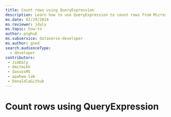```yaml
---
title: Count rows using QueryExpression
description: Learn how to use QueryExpression to count rows from Microsoft Dataverse tables.
ms.date: 02/29/2024
ms.reviewer: jdaly
ms.topic: how-to
author: pnghub
ms.subservice: dataverse-developer
ms.author: gned
search.audienceType: 
  - developer
contributors:
 - JimDaly
 - dmitmikh
 - dasussMS
 - apahwa-lab
 - DonaldlaGithub
---
```

# Count rows using QueryExpression

<!-- 
   This is essentially the same as FetchXML
 -->